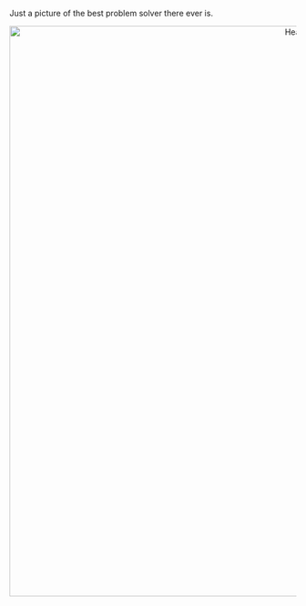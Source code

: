 Just a picture of the best problem solver there ever is.
<p align="center">
  <img src="https://news.itmo.ru/images/news/big/p8550.jpg" alt="Header" Alt = "Header" width="1000">
</p>
